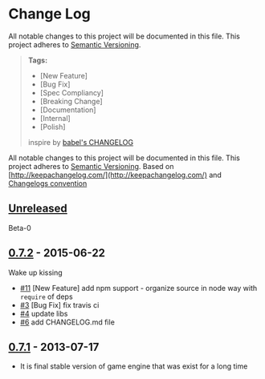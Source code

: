 # Change Log

All notable changes to this project will be documented in this file.
This project adheres to [Semantic Versioning](http://semver.org/).

> **Tags:**
> - [New Feature]
> - [Bug Fix]
> - [Spec Compliancy]
> - [Breaking Change]
> - [Documentation]
> - [Internal]
> - [Polish]
>
> inspire by [babel's CHANGELOG](https://github.com/babel/babel/blob/master/CHANGELOG.md)

All notable changes to this project will be documented in this file.
This project adheres to [Semantic Versioning](http://semver.org/).
Based on [http://keepachangelog.com/](http://keepachangelog.com/) 
and [Changelogs convention](https://github.com/tech-angels/vandamme/#changelogs-convention)

## [Unreleased][unreleased]
Beta-0

## [0.7.2] - 2015-06-22 
Wake up kissing
- [#11](https://github.com/darlingjs/darlingjs/issues/11) [New Feature] add npm support - organize source in node way with `require` of deps
- [#3](https://github.com/darlingjs/darlingjs/issues/3) [Bug Fix] fix travis ci
- [#4](https://github.com/darlingjs/darlingjs/issues/4) update libs
- [#6](https://github.com/darlingjs/darlingjs/issues/6) add CHANGELOG.md file

## [0.7.1] - 2013-07-17
- It is final stable version of game engine that was exist for a long time

[unreleased]: https://github.com/darlingjs/darlingjs/compare/v0.7.2...HEAD
[0.7.2]: https://github.com/darlingjs/darlingjs/compare/v0.7.1...v0.7.2
[0.7.1]: https://github.com/darlingjs/darlingjs/compare/7b61c5d3b33034f22a44566b531c493067088945...v0.7.1
